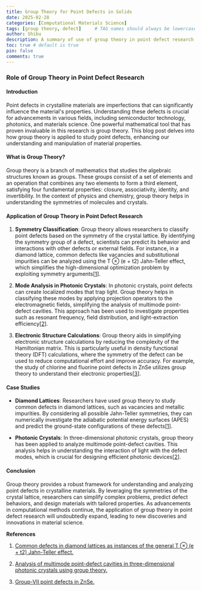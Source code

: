 ```yaml
---
title: Group Theory for Point Defects in Solids
date: 2025-02-28
categories: [Computational Materials Science]
tags: [group theory, defect]     # TAG names should always be lowercase
author: Shibu
description: A summary of use of group theory in point defect research.
toc: true # default is true
pin: false
comments: true
---
```



### Role of Group Theory in Point Defect Research

#### Introduction

Point defects in crystalline materials are imperfections that can significantly influence the material's properties. Understanding these defects is crucial for advancements in various fields, including semiconductor technology, photonics, and materials science. One powerful mathematical tool that has proven invaluable in this research is group theory. This blog post delves into how group theory is applied to study point defects, enhancing our understanding and manipulation of material properties.

#### What is Group Theory?

Group theory is a branch of mathematics that studies the algebraic structures known as groups. These groups consist of a set of elements and an operation that combines any two elements to form a third element, satisfying four fundamental properties: closure, associativity, identity, and invertibility. In the context of physics and chemistry, group theory helps in understanding the symmetries of molecules and crystals.

#### Application of Group Theory in Point Defect Research

1. **Symmetry Classification**:
   Group theory allows researchers to classify point defects based on the symmetry of the crystal lattice. By identifying the symmetry group of a defect, scientists can predict its behavior and interactions with other defects or external fields. For instance, in a diamond lattice, common defects like vacancies and substitutional impurities can be analyzed using the T ⊗ (e + t2) Jahn-Teller effect, which simplifies the high-dimensional optimization problem by exploiting symmetry arguments[[1](https://link.aps.org/doi/10.1103/PhysRevMaterials.6.034601)].

2. **Mode Analysis in Photonic Crystals**:
   In photonic crystals, point defects can create localized modes that trap light. Group theory helps in classifying these modes by applying projection operators to the electromagnetic fields, simplifying the analysis of multimode point-defect cavities. This approach has been used to investigate properties such as resonant frequency, field distribution, and light-extraction efficiency[[2](https://link.aps.org/doi/10.1103/PhysRevB.70.125105)].

3. **Electronic Structure Calculations**:
   Group theory aids in simplifying electronic structure calculations by reducing the complexity of the Hamiltonian matrix. This is particularly useful in density functional theory (DFT) calculations, where the symmetry of the defect can be used to reduce computational effort and improve accuracy. For example, the study of chlorine and fluorine point defects in ZnSe utilizes group theory to understand their electronic properties[[3](https://link.aps.org/doi/10.1103/PhysRevB.84.115201)].

#### Case Studies

- **Diamond Lattices**:
  Researchers have used group theory to study common defects in diamond lattices, such as vacancies and metallic impurities. By considering all possible Jahn-Teller symmetries, they can numerically investigate the adiabatic potential energy surfaces (APES) and predict the ground-state configurations of these defects[[1](https://link.aps.org/doi/10.1103/PhysRevMaterials.6.034601)].

- **Photonic Crystals**:
  In three-dimensional photonic crystals, group theory has been applied to analyze multimode point-defect cavities. This analysis helps in understanding the interaction of light with the defect modes, which is crucial for designing efficient photonic devices[[2](https://link.aps.org/doi/10.1103/PhysRevB.70.125105)].

#### Conclusion

Group theory provides a robust framework for understanding and analyzing point defects in crystalline materials. By leveraging the symmetries of the crystal lattice, researchers can simplify complex problems, predict defect behaviors, and design materials with tailored properties. As advancements in computational methods continue, the application of group theory in point defect research will undoubtedly expand, leading to new discoveries and innovations in material science.

**References**

1. [Common defects in diamond lattices as instances of the general T ⊗ (e + t2) Jahn-Teller effect.](https://link.aps.org/doi/10.1103/PhysRevMaterials.6.034601)

2. [Analysis of multimode point-defect cavities in three-dimensional photonic crystals using group theory.](https://link.aps.org/doi/10.1103/PhysRevB.70.125105)

3. [Group-VII point defects in ZnSe.](https://link.aps.org/doi/10.1103/PhysRevB.84.115201)
